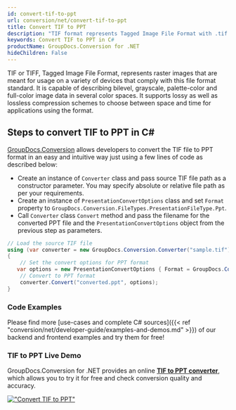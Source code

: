 ```yaml
---
id: convert-tif-to-ppt
url: conversion/net/convert-tif-to-ppt
title: Convert TIF to PPT
description: "TIF format represents Tagged Image File Format with .tif extension. Learn how to convert TIF to PPT file programmatically in C# language using GroupDocs.Conversion for .NET library."
keywords: Convert TIF to PPT in C#
productName: GroupDocs.Conversion for .NET
hideChildren: False
---
```


TIF or TIFF, Tagged Image File Format, represents raster images that are meant for usage on a variety of devices that comply with this file format standard. It is capable of describing bilevel, grayscale, palette-color and full-color image data in several color spaces. It supports lossy as well as lossless compression schemes to choose between space and time for applications using the format.

## Steps to convert TIF to PPT in C#

[GroupDocs.Conversion](https://products.groupdocs.com/conversion/net) allows developers to convert the TIF file to PPT format in an easy and intuitive way just using a few lines of code as described below:

* Create an instance of `Converter` class and pass source TIF file path as a constructor parameter. You may specify absolute or relative file path as per your requirements. 
* Create an instance of `PresentationConvertOptions` class and set `Format` property to `GroupDocs.Conversion.FileTypes.PresentationFileType.Ppt`.
* Call `Converter` class `Convert` method and pass the filename for the converted PPT file and the `PresentationConvertOptions` object from the previous step as parameters.

```csharp
// Load the source TIF file
using (var converter = new GroupDocs.Conversion.Converter("sample.tif"))
{
    // Set the convert options for PPT format
   var options = new PresentationConvertOptions { Format = GroupDocs.Conversion.FileTypes.PresentationFileType.Ppt };
    // Convert to PPT format
    converter.Convert("converted.ppt", options);
}
```

### Code Examples

Please find more [use-cases and complete C# sources]({{< ref "conversion/net/developer-guide/examples-and-demos.md" >}}) of our backend and frontend examples and try them for free!

### TIF to PPT Live Demo

GroupDocs.Conversion for .NET provides an online [**TIF to PPT converter**](https://products.groupdocs.app/conversion/tif-to-ppt), which allows you to try it for free and check conversion quality and accuracy.

[!["Convert TIF to PPT"](conversion/net/images/convert-to-ppt/convert-tif-to-ppt.png)](https://products.groupdocs.app/conversion/tif-to-ppt)
